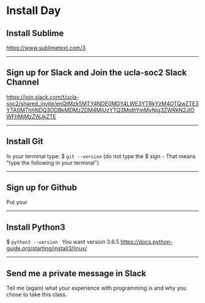 # Install Day

## Install Sublime 
https://www.sublimetext.com/3

---

## Sign up for Slack and Join the ucla-soc2 Slack Channel
https://join.slack.com/t/ucla-soc2/shared_invite/enQtMzk5MTY4NDE0MDY4LWE3YTRkYzM4OTQwZTE3YTA0MThhNDQ3ODBkMDMzZDM4MjUzYTQ3MjdhYmMyNjg3ZWRkN2JlOWFhMjMzZWJkZTE

---

## Install Git
In your terminal type: $ `git --version`
(do not type the $ sign - That means "type the following in your terminal")

---

## Sign up for Github
Put your  


---

## Install Python3
$ `python3 --version ` 
You want version 3.6.5
https://docs.python-guide.org/starting/install3/linux/


---

## Send me a private message in Slack 
Tell me (again) what your experience with programming is and why you chose to take this class.  

